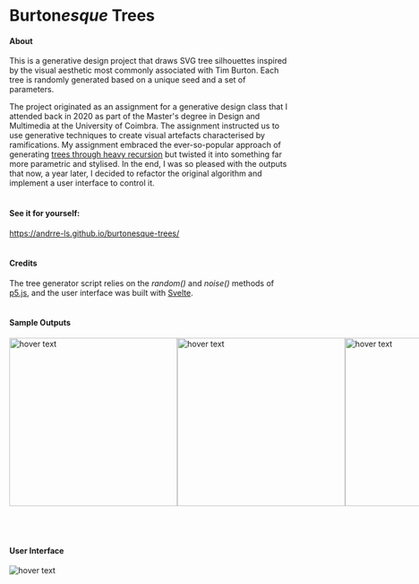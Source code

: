 # Burton*esque* Trees


#### About
This is a generative design project that draws SVG tree silhouettes inspired by the visual aesthetic most commonly associated with Tim Burton. Each tree is randomly generated based on a unique seed and a set of parameters.
  
The project originated as an assignment for a generative design class that I attended back in 2020 as part of the Master's degree in Design and Multimedia at the University of Coimbra. The assignment instructed us to use generative techniques to create visual artefacts characterised by ramifications. My assignment embraced the ever-so-popular approach of generating [trees through heavy recursion](https://en.wikipedia.org/wiki/Recursion_(computer_science)#/media/File:RecursiveTree.JPG) but twisted it into something far more parametric and stylised. In the end, I was so pleased with the outputs that now, a year later, I decided to refactor the original algorithm and implement a user interface to control it. 
<br/>
<br/>
#### See it for yourself:
https://andrre-ls.github.io/burtonesque-trees/
<br/>
<br/>


#### Credits
The tree generator script relies on the *random()* and *noise()* methods of [p5.js](https://github.com/processing/p5.js), and the user interface was built with [Svelte](https://github.com/sveltejs/svelte).
<br/>
<br/>

#### Sample Outputs

<div style='display: flex;'>
  <img src="sample-outputs/sample-1.png" width="300" title="hover text">
  <img src="sample-outputs/sample-2.png" width="300" title="hover text">
  <img src="sample-outputs/sample-3.png" width="300" title="hover text">
  <img src="sample-outputs/sample-4.png" width="300" title="hover text">
  <img src="sample-outputs/sample-5.png" width="300" title="hover text">
  <img src="sample-outputs/sample-6.png" width="300" title="hover text">
</div>
<br/>
<br/>
<br/>

#### User Interface
<img src="sample-outputs/user-interface.png" title="hover text">
<br/>
<br/>
